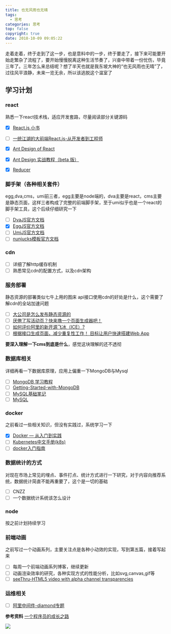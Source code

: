```yaml
---
title: 也无风雨也无晴
tags:
  - 思考
categories: 思考
top: false
copyright: true
date: 2018-10-09 09:05:22
---
```

走着走着，终于走到了这一步，也是意料中的一步，终于要走了，接下来可能要开始走繁杂了流程了，要开始慢慢脱离这种生活节奏了，兴奋中带着一份忧伤，毕竟三年了。三年怎么来总结呢？想了半天也就是我东坡大神的“也无风雨也无晴”了，过往风平浪静，未来一览无余，所以该逃脱这个温室了
<!--more-->

## 学习计划

### react
熟悉一下react技术栈，适应开发套路，尽量阅读部分关键源码
- [x] [React.js 小书](http://huziketang.mangojuice.top/books/react/lesson1)
- [ ] [一统江湖的大前端React.js-从开发者到工程师](https://zhuanlan.zhihu.com/p/41127320)
- [x] [Ant Design of React](https://ant.design/docs/react/introduce-cn)
- [x] [Ant Design 实战教程（beta 版）](https://www.yuque.com/ant-design/course/intro)
- [x] [Reducer](https://cn.redux.js.org/docs/basics/Reducers.html)


### 脚手架（各种相关套件）
egg,dva,cms，umi前三者，egg主要是node端的，dva主要是react，cms主要是静态页面，这样三者构成了完整的前端脚手架，至于umi似乎也是一个react的脚手架工具，这个后续仔细研究一下
- [ ] [DvaJS官方文档](https://dvajs.com/guide/concepts.html)
- [x] [EggJS官方文档](https://eggjs.org/zh-cn/intro/)
- [ ] [UmiJS官方文档](https://umijs.org/zh/guide/)
- [ ] [nunjucks模板官方文档](http://mozilla.github.io/nunjucks/cn/templating.html)

### cdn
- [ ] 详细了解http缓存机制
- [ ] 熟悉常见cdn的配置方式，以及cdn架构

### 服务部署
静态资源的部署类似七牛上用的图床
api接口使用cdn的好处是什么，这个需要了解cdn的全站加速问题
- [ ] [大公司是怎么发布静态资源的](https://segmentfault.com/a/1190000007122250)
- [ ] [厌倦了写活动页？快来撸一个页面生成器吧！](https://juejin.im/post/5bd2f19051882526d14975d2)
- [ ] [如何评价阿里的新开源飞冰（ICE）?](https://www.zhihu.com/question/266499660)
- [ ] [根据接口生成页面，减少重复性工作！ 目标让用户快速搭建Web App](https://github.com/daycool/gen)

**要深入理解一下cms到底是什么**，感觉这块理解的还不透彻

### 数据库相关
详细再看一下数据库原理，应用上偏重一下MongoDB与Mysql
- [ ] [MongoDB 学习教程](https://piaosanlang.gitbooks.io/mongodb/content/)
- [ ] [Getting-Started-with-MongoDB](https://jockchou.gitbooks.io/getting-started-with-mongodb/content/)
- [ ] [MySQL基础笔记](https://cxiaodian.gitbooks.io/mysql/content/)
- [ ] [MySQL](https://jasonsimple.gitbooks.io/mysql/content/)

### docker
之前看过一些相关知识，但没有实践过，系统学习一下
- [x] [Docker — 从入门到实践](https://docker_practice.gitee.io/)
- [ ] [Kubernetes中文手册(k8s)](https://www.kubernetes.org.cn/docs)
- [ ] [docker入门指南](https://legacy.gitbook.com/book/hfpp2012/docker/details)

### 数据统计的方式
对现在市场上常见的埋点、事件打点、统计方式进行一下研究，对于内容向推荐系统，数据统计简直不能再重要了，这个是一切的基础

- [ ] CNZZ
- [ ] 一个数据统计系统该怎么设计

### node
按之前计划持续学习

### 前端动画
之前写过一个动画系列，主要关注点是各种小动效的实现，写到第五篇，接着写起来
- [ ] 每周一个前端动画系列博客，继续更新
- [ ] 动画渲染效率的研究，各种实现方式的性能分析，比如svg,canvas,gif等
- [ ] [seeThru-HTML5 video with alpha channel transparencies](https://github.com/m90/seeThru)

### 运维相关
- [ ] [阿里中间件-diamond专题](http://jm.taobao.org/2012/04/17/diamond-1-intro/)

**参考资料**
[一个程序员的成长之路](https://github.com/fouber/blog/issues/41)

![](http://static.zhyjor.com/wexin.png)
